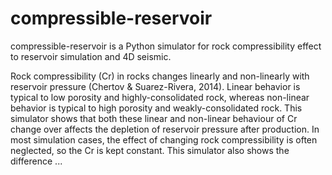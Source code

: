 # compressible-reservoir

compressible-reservoir is a Python simulator for rock compressibility effect to reservoir simulation and 4D seismic. 

Rock compressibility (Cr) in rocks changes linearly and non-linearly with reservoir pressure (Chertov & Suarez-Rivera, 2014). Linear behavior is typical to low porosity and highly-consolidated rock, whereas non-linear behavior is typical to high porosity and weakly-consolidated rock. This simulator shows that both these linear and non-linear behaviour of Cr change over affects the depletion of reservoir pressure after production. In most simulation cases, the effect of changing rock compressibility is often neglected, so the Cr is kept constant. This simulator also shows the difference ... 

